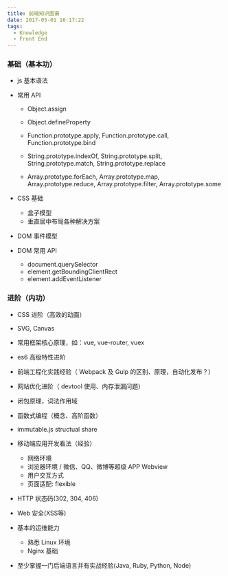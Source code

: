 ```yaml
---
title: 前端知识图谱
date: 2017-05-01 16:17:22
tags:
  - Knowledge
  - Front End
---
```


### 基础（基本功）

- js 基本语法

- 常用 API

  - Object.assign

  - Object.defineProperty

  - Function.prototype.apply, Function.prototype.call, Function.prototype.bind

  - String.prototype.indexOf, String.prototype.split, String.prototype.match, String.prototype.replace

  - Array.prototype.forEach, Array.prototype.map, Array.prototype.reduce, Array.prototype.filter, Array.prototype.some

- CSS 基础
  - 盒子模型
  - 垂直居中布局各种解决方案

- DOM 事件模型

- DOM 常用 API

  - document.querySelector
  - element.getBoundingClientRect
  - element.addEventListener

### 进阶（内功）
- CSS 进阶（高效的动画）

- SVG, Canvas

- 常用框架核心原理，如：vue, vue-router, vuex

- es6 高级特性进阶

- 前端工程化实践经验（ Webpack 及 Gulp 的区别、原理，自动化发布？）

- 网站优化进阶（ devtool 使用、内存泄漏问题）

- 闭包原理，词法作用域

- 函数式编程（概念、高阶函数）

- immutable.js structual share

- 移动端应用开发看法（经验）
  - 网络环境
  - 浏览器环境 / 微信、QQ、微博等超级 APP Webview
  - 用户交互方式
  - 页面适配: flexible

- HTTP 状态码(302, 304, 406)

- Web 安全(XSS等)

- 基本的运维能力
  - 熟悉 Linux 环境
  - Nginx 基础

- 至少掌握一门后端语言并有实战经验(Java, Ruby, Python, Node)